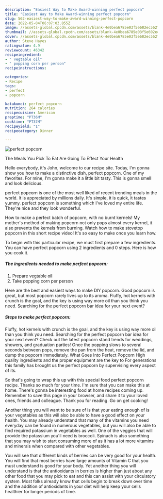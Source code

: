 ```yaml
---
description: "Easiest Way to Make Award-winning perfect popcorn"
title: "Easiest Way to Make Award-winning perfect popcorn"
slug: 562-easiest-way-to-make-award-winning-perfect-popcorn
date: 2022-05-04T06:07:03.855Z
image: //assets-global.cpcdn.com/assets/blank-4e0bea6785e03f5e602ec562f230caae08da540cada707380b4fe1bbebba43da.png
thumbnail: //assets-global.cpcdn.com/assets/blank-4e0bea6785e03f5e602ec562f230caae08da540cada707380b4fe1bbebba43da.png
cover: //assets-global.cpcdn.com/assets/blank-4e0bea6785e03f5e602ec562f230caae08da540cada707380b4fe1bbebba43da.png
author: Steve Hayes
ratingvalue: 4.9
reviewcount: 46342
recipeingredient:
- " vegtable oil"
- " popping corn per person"
recipeinstructions:

categories:
- Recipe
tags:
- perfect
- popcorn

katakunci: perfect popcorn 
nutrition: 264 calories
recipecuisine: American
preptime: "PT36M"
cooktime: "PT37M"
recipeyield: "1"
recipecategory: Dinner

---
```



![perfect popcorn](//assets-global.cpcdn.com/assets/blank-4e0bea6785e03f5e602ec562f230caae08da540cada707380b4fe1bbebba43da.png)

The Meals You Pick To Eat Are Going To Effect Your Health

Hello everybody, it's John, welcome to our recipe site. Today, I'm gonna show you how to make a distinctive dish, perfect popcorn. One of my favorites. For mine, I'm gonna make it a little bit tasty. This is gonna smell and look delicious.

perfect popcorn is one of the most well liked of recent trending meals in the world. It is appreciated by millions daily. It's simple, it is quick, it tastes yummy. perfect popcorn is something which I've loved my entire life. They're nice and they look wonderful.

How to make a perfect batch of popcorn, with no burnt kernels! My mother&#39;s method of making popcorn not only pops almost every kernel, it also prevents the kernels from burning. Watch how to make stovetop popcorn in this short recipe video! It&#39;s so easy to make once you learn how.


To begin with this particular recipe, we must first prepare a few ingredients. You can have perfect popcorn using 2 ingredients and 0 steps. Here is how you cook it.

<!--inarticleads1-->

##### The ingredients needed to make perfect popcorn:

1. Prepare  vegtable oil
1. Take  popping corn per person


Here are the best and easiest ways to make DIY popcorn. Good popcorn is great, but most popcorn rarely lives up to its aroma. Fluffy, hot kernels with crunch is the goal, and the key is using way more oil than you think you need. Searching for the perfect popcorn bar idea for your next event? 

<!--inarticleads2-->

##### Steps to make perfect popcorn:



Fluffy, hot kernels with crunch is the goal, and the key is using way more oil than you think you need. Searching for the perfect popcorn bar idea for your next event? Check out the latest popcorn stand trends for weddings, showers, and graduation parties! Once the popping slows to several seconds between pops, remove the pan from the heat, remove the lid, and dump the popcorn immediately. What Goes Into Perfect Popcorn High quality ingredients and the proper equipment are the key to For generations this family has brought us the perfect popcorn by supervising every aspect of its. 

So that's going to wrap this up with this special food perfect popcorn recipe. Thanks so much for your time. I'm sure that you can make this at home. There's gonna be interesting food at home recipes coming up. Remember to save this page in your browser, and share it to your loved ones, friends and colleague. Thank you for reading. Go on get cooking!

Another thing you will want to be sure of is that your eating enough of is your vegetables as this will also be able to have a good effect on your health. You may already understand that many of the vitamins you need everyday can be found in numerous vegetables, but you will also be able to find required potassium in vegetables as well. One of the veggies that will provide the potassium you'll need is broccoli. Spinach is also something that you may wish to start consuming more of as it has a lot more vitamins and minerals when compared with other vegetables.

You will see that different kinds of berries can be very good for your health. You will find that most berries have large amounts of Vitamin C that you must understand is good for your body. Yet another thing you will understand is that the antioxidants in berries is higher than just about any other food that you may pick to eat and this can assist with your circulatory system. Most folks already know that cells begin to break down over time and the addition of antioxidants in your diet will help keep your cells healthier for longer periods of time.
